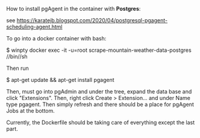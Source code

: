 How to install pgAgent in the container with **Postgres**:

see 
https://karatejb.blogspot.com/2020/04/postgresql-pgagent-scheduling-agent.html

To go into a docker container with bash:

$ winpty docker exec -it -u=root scrape-mountain-weather-data-postgres //bin//sh

Then run 

$ apt-get update && apt-get install pgagent

Then, must go into pgAdmin and under the tree, expand the data base and click "Extensions".
Then, right click Create > Extension... and under Name type pgagent.
Then simply refresh and there should be a place for pgAgent Jobs at the bottom. 

Currently, the Dockerfile should be taking care of everything except the last part.